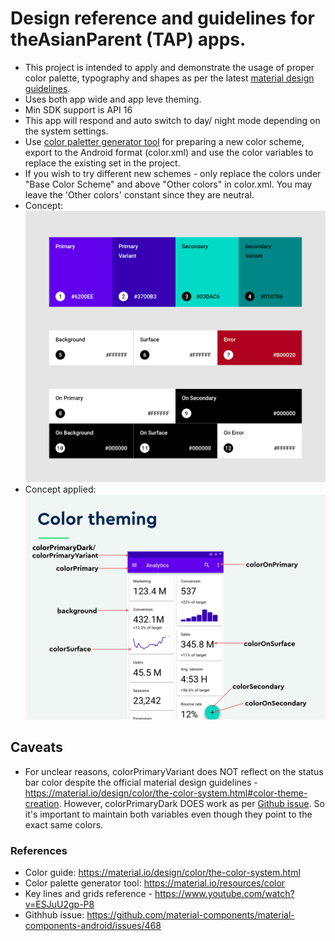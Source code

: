 # Design reference and guidelines for theAsianParent (TAP) apps.

- This project is intended to apply and demonstrate the usage of proper color palette, typography and shapes as per the latest [material design guidelines](https://material.io/design/introduction "material design guidelines").
- Uses both app wide and app leve theming.
- Min SDK support is API 16
- This app will respond and auto switch to day/ night mode depending on the system settings.
- Use [color paletter generator tool](https://material.io/resources/color "generator tool") for preparing a new color scheme, export to the Android format (color.xml) and use the color variables to replace the existing set in the project.
- If you wish to try different new schemes - only replace the colors under "Base Color Scheme" and above "Other colors" in color.xml. You may leave the 'Other colors' constant since they are neutral.
- Concept: ![Alt text](/screens/concept.png?raw=true "Concept")
- Concept applied: ![Alt text](/screens/demo.png?raw=true "Concept applied")

## Caveats
- For unclear reasons, colorPrimaryVariant does NOT reflect on the status bar color despite the official material design guidelines - https://material.io/design/color/the-color-system.html#color-theme-creation.
 However, colorPrimaryDark DOES work as per [Github issue](https://github.com/material-components/material-components-android/issues/468 "Github issue"). So it's important to maintain both variables even though they point to the exact same colors.


### References
- Color guide: https://material.io/design/color/the-color-system.html
- Color palette generator tool: https://material.io/resources/color
- Key lines and grids reference - https://www.youtube.com/watch?v=ESJuU2gp-P8
- Githhub issue: https://github.com/material-components/material-components-android/issues/468